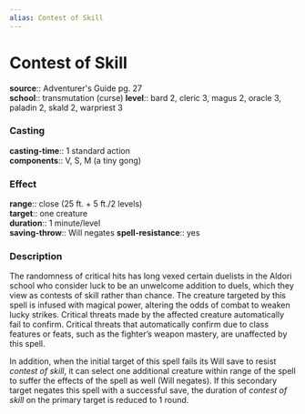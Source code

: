 ```yaml
---
alias: Contest of Skill
---
```


# Contest of Skill 

**source**:: Adventurer's Guide pg. 27  
**school**:: transmutation (curse)
**level**:: bard 2, cleric 3, magus 2, oracle 3, paladin 2, skald 2, warpriest 3

### Casting 

**casting-time**:: 1 standard action  
**components**:: V, S, M (a tiny gong)

### Effect 

**range**:: close (25 ft. + 5 ft./2 levels)  
**target**:: one creature  
**duration**:: 1 minute/level  
**saving-throw**:: Will negates
**spell-resistance**:: yes

### Description 

The randomness of critical hits has long vexed certain duelists in the Aldori school who consider luck to be an unwelcome addition to duels, which they view as contests of skill rather than chance. The creature targeted by this spell is infused with magical power, altering the odds of combat to weaken lucky strikes. Critical threats made by the affected creature automatically fail to confirm. Critical threats that automatically confirm due to class features or feats, such as the fighter’s weapon mastery, are unaffected by this spell.  
  
In addition, when the initial target of this spell fails its Will save to resist *contest of skill*, it can select one additional creature within range of the spell to suffer the effects of the spell as well (Will negates). If this secondary target negates this spell with a successful save, the duration of *contest of skill* on the primary target is reduced to 1 round.
